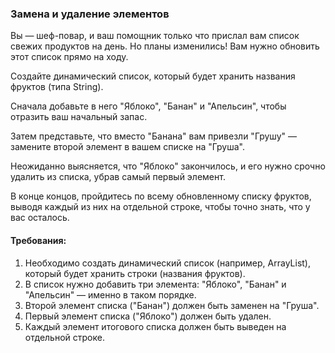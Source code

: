 
### Замена и удаление элементов

Вы — шеф-повар, и ваш помощник только что прислал вам список свежих продуктов на день. Но планы изменились! Вам нужно обновить этот список прямо на ходу.

Создайте динамический список, который будет хранить названия фруктов (типа String).

Сначала добавьте в него "Яблоко", "Банан" и "Апельсин", чтобы отразить ваш начальный запас.

Затем представьте, что вместо "Банана" вам привезли "Грушу" — замените второй элемент в вашем списке на "Груша".

Неожиданно выясняется, что "Яблоко" закончилось, и его нужно срочно удалить из списка, убрав самый первый элемент.

В конце концов, пройдитесь по всему обновленному списку фруктов, выводя каждый из них на отдельной строке, чтобы точно знать, что у вас осталось.

#### Требования:
1. Необходимо создать динамический список (например, ArrayList), который будет хранить строки (названия фруктов).
2. В список нужно добавить три элемента: "Яблоко", "Банан" и "Апельсин" — именно в таком порядке.
3. Второй элемент списка ("Банан") должен быть заменен на "Груша".
4. Первый элемент списка ("Яблоко") должен быть удален.
5. Каждый элемент итогового списка должен быть выведен на отдельной строке.